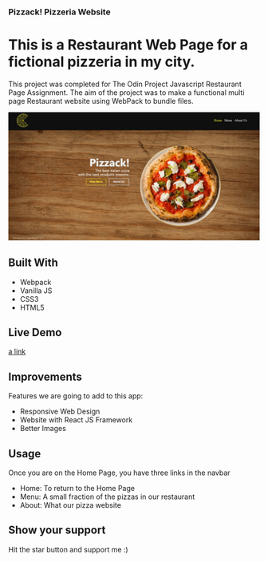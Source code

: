 ### Pizzack! Pizzeria Website

# This is a Restaurant Web Page for a fictional pizzeria in my city.

This project was completed for The Odin Project Javascript Restaurant Page Assignment. The aim of the project was to make a functional multi page Restaurant website using WebPack to bundle files.

![alt text](pizza.jpeg)

## Built With
- Webpack
- Vanilla JS
- CSS3
- HTML5

## Live Demo
[a link](https://pages.github.com/)

## Improvements

Features we are going to add to this app:

- Responsive Web Design
- Website with React JS Framework
- Better Images

## Usage
Once you are on the Home Page, you have three links in the navbar

- Home: To return to the Home Page
- Menu: A small fraction of the pizzas in our restaurant
- About: What our pizza website 

## Show your support

Hit the star button and support me :)


